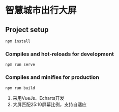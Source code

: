 # 智慧城市出行大屏

## Project setup
```
npm install
```

### Compiles and hot-reloads for development
```
npm run serve
```

### Compiles and minifies for production
```
npm run build
```


1. 采用VueJs、Echarts开发
2. 大屏匹配25:10屏幕比例，支持自适应
   
